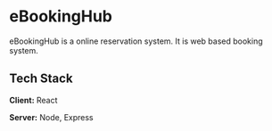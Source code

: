 # eBookingHub

eBookingHub is a online reservation system. It is web based booking system.

## Tech Stack

**Client:** React

**Server:** Node, Express
